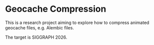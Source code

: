 # Geocache Compression

This is a research project aiming to explore how to compress animated geocache
files, e.g. Alembic files.

The target is SIGGRAPH 2026.

